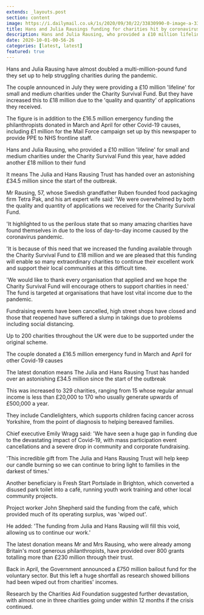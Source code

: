 ```yaml
---
extends: _layouts.post
section: content
image: https://i.dailymail.co.uk/1s/2020/09/30/22/33830990-0-image-a-33_1601500554950.jpg 
title: Hans and Julia Rausings funding for charities hit by coronavirus pandemic tops £34m 
description: Hans and Julia Rausing, who provided a £10 million lifeline for small and medium charities under the Charity Survival Fund this year, have added another £18 million to their fund. 
date: 2020-10-01-00-56-26 
categories: [latest, latest] 
featured: true 
--- 
```

Hans and Julia Rausing have almost doubled a multi-million-pound fund they set up to help struggling charities during the pandemic.

The couple announced in July they were providing a £10 million 'lifeline' for small and medium charities under the Charity Survival Fund. But they have increased this to £18 million due to the 'quality and quantity' of applications they received.

The figure is in addition to the £16.5 million emergency funding the philanthropists donated in March and April for other Covid-19 causes, including £1 million for the Mail Force campaign set up by this newspaper to provide PPE to NHS frontline staff.

Hans and Julia Rausing, who provided a £10 million 'lifeline' for small and medium charities under the Charity Survival Fund this year, have added another £18 million to their fund

It means The Julia and Hans Rausing Trust has handed over an astonishing £34.5 million since the start of the outbreak.

Mr Rausing, 57, whose Swedish grandfather Ruben founded food packaging firm Tetra Pak, and his art expert wife said: 'We were overwhelmed by both the quality and quantity of applications we received for the Charity Survival Fund. 

'It highlighted to us the perilous state that so many amazing charities have found themselves in due to the loss of day-to-day income caused by the coronavirus pandemic. 

'It is because of this need that we increased the funding available through the Charity Survival Fund to £18 million and we are pleased that this funding will enable so many extraordinary charities to continue their excellent work and support their local communities at this difficult time.

'We would like to thank every organisation that applied and we hope the Charity Survival Fund will encourage others to support charities in need.' The fund is targeted at organisations that have lost vital income due to the pandemic.

Fundraising events have been cancelled, high street shops have closed and those that reopened have suffered a slump in takings due to problems including social distancing.

Up to 200 charities throughout the UK were due to be supported under the original scheme. 

The couple donated a £16.5 million emergency fund in March and April for other Covid-19 causes

The latest donation means The Julia and Hans Rausing Trust has handed over an astonishing £34.5 million since the start of the outbreak

This was increased to 329 charities, ranging from 15 whose regular annual income is less than £20,000 to 170 who usually generate upwards of £500,000 a year.

They include Candlelighters, which supports children facing cancer across Yorkshire, from the point of diagnosis to helping bereaved families. 

Chief executive Emily Wragg said: 'We have seen a huge gap in funding due to the devastating impact of Covid-19, with mass participation event cancellations and a severe drop in community and corporate fundraising.

'This incredible gift from The Julia and Hans Rausing Trust will help keep our candle burning so we can continue to bring light to families in the darkest of times.'

Another beneficiary is Fresh Start Portslade in Brighton, which converted a disused park toilet into a café, running youth work training and other local community projects. 

Project worker John Shepherd said the funding from the café, which provided much of its operating surplus, was 'wiped out'.

He added: 'The funding from Julia and Hans Rausing will fill this void, allowing us to continue our work.'

The latest donation means Mr and Mrs Rausing, who were already among Britain's most generous philanthropists, have provided over 800 grants totalling more than £230 million through their trust.

Back in April, the Government announced a £750 million bailout fund for the voluntary sector. But this left a huge shortfall as research showed billions had been wiped out from charities' incomes.

Research by the Charities Aid Foundation suggested further devastation, with almost one in three charities going under within 12 months if the crisis continued.

